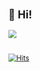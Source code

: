 👋 Hi!
---

<a href="https://discord.com/users/705665813994012695">
  <img src="https://lanyard.cnrad.dev/api/636268679767654430" align="center" />
</a>

\
[![Hits](https://hits.link/hits?url=https://github.com/6g5&bgLeft=444444&bgRight=031e87&label=visits)](https://hits.link)
